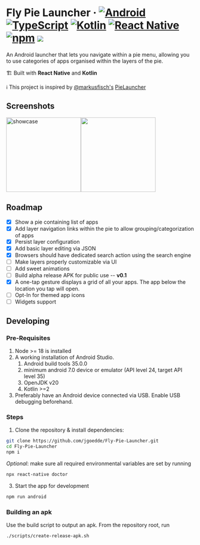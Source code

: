 Fly Pie Launcher
&middot;
[![Android](https://img.shields.io/badge/Android-3DDC84?logo=android&logoColor=white)](#)
[![TypeScript](https://img.shields.io/badge/TypeScript-3178C6?logo=typescript&logoColor=fff)](#)
[![Kotlin](https://img.shields.io/badge/Kotlin-%237F52FF.svg?logo=kotlin&logoColor=white)](#)
[![React Native](https://img.shields.io/badge/React_Native-%2320232a.svg?logo=react&logoColor=%2361DAFB)](#)
[![npm](https://img.shields.io/badge/npm-CB3837?logo=npm&logoColor=fff)](#)
<a href="https://github.com/prettier/prettier"><img src="https://img.shields.io/badge/styled_with-prettier-ff69b4.svg"></a>
=====

An Android launcher that lets you navigate within a pie menu, allowing you to use categories of apps organised within the layers of the pie.

🏗️ Built with **React Native** and **Kotlin**

ℹ️ This project is inspired by [@markusfisch's](https://github.com/markusfisch) [PieLauncher](https://github.com/markusfisch/PieLauncher)

## Screenshots

<div style="display: flex">
<img src="https://github.com/user-attachments/assets/50f0259e-8498-4a04-ab41-3f9ecf9a72eb" width="200" alt="showcase" />

<img src="https://github.com/user-attachments/assets/0a6cb2bc-ad14-4c7d-a3c1-b30749f6eaf7" width="200" />
</div>

## Roadmap

- [x] Show a pie containing list of apps
- [x] Add layer navigation links within the pie to allow grouping/categorization of apps
- [x] Persist layer configuration
- [x] Add basic layer editing via JSON
- [x] Browsers should have dedicated search action using the search engine
- [ ] Make layers properly customizable via UI
- [ ] Add sweet animations
- [ ] Build alpha release APK for public use -- **v0.1**
- [x] A one-tap gesture displays a grid of all your apps. The app below the location you tap will open.
- [ ] Opt-In for themed app icons
- [ ] Widgets support

## Developing

### Pre-Requisites

1. Node >= 18 is installed
2. A working installation of Android Studio.
	1. Android build tools 35.0.0
	2. minimum android 7.0 device or emulator (API level 24, target API level 35)
	3. OpenJDK v20
	4. Kotlin >=2
3. Preferably have an Android device connected via USB. Enable USB debugging beforehand.

### Steps

1. Clone the repository & install dependencies:

```sh
git clone https://github.com/jgoedde/Fly-Pie-Launcher.git
cd Fly-Pie-Launcher
npm i
```

*Optional*: make sure all required environmental variables are set by running

```sh
npx react-native doctor
```

3. Start the app for development

```sh
npm run android
```

### Building an apk

Use the build script to output an apk. From the repository root, run

```sh
./scripts/create-release-apk.sh
```
